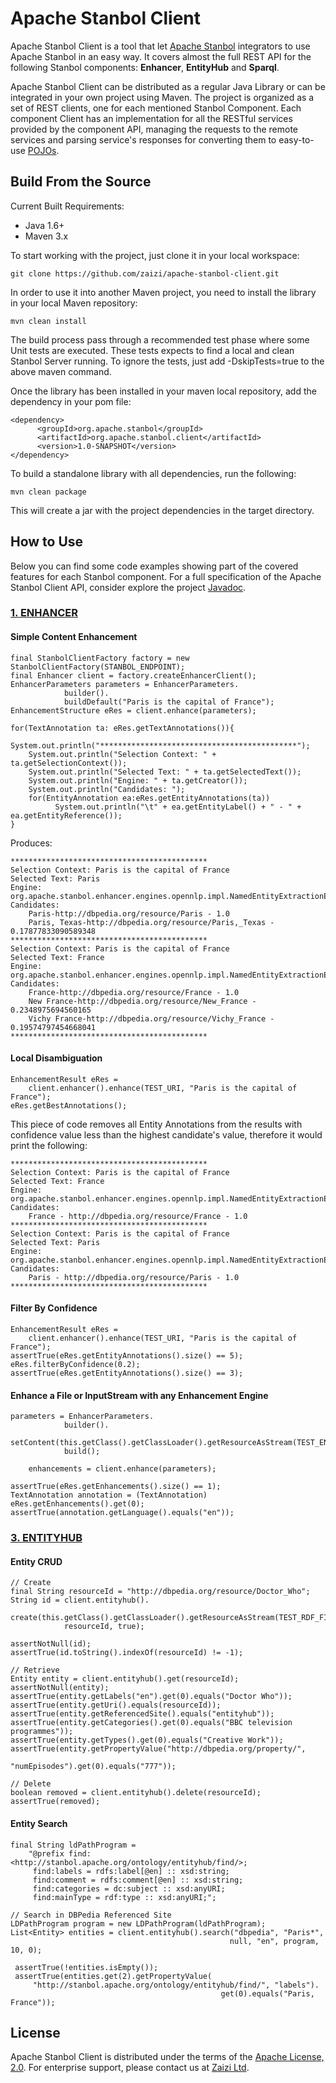 # Apache Stanbol Client

Apache Stanbol Client is a tool that let [Apache Stanbol](http://stanbol.apache.org/) integrators to use Apache Stanbol in an easy way. It covers almost the full REST API for the following Stanbol components:
**Enhancer**, **EntityHub** and **Sparql**.

Apache Stanbol Client can be distributed as a regular Java Library or can be integrated in your own project using Maven. The project is organized as a set of REST clients, one for each mentioned Stanbol Component. Each component Client has an implementation for all the RESTful services provided by the component API, managing the requests to the remote services and parsing service's responses for converting them to easy-to-use [POJOs](http://en.wikipedia.org/wiki/Plain_Old_Java_Object).


## Build From the Source

Current Built Requirements:

* Java 1.6+
* Maven 3.x

To start working with the project, just clone it in your local workspace:

    git clone https://github.com/zaizi/apache-stanbol-client.git

In order to use it into another Maven project, you need to install the library in your local Maven repository: 

    mvn clean install

The build process pass through a recommended test phase where some Unit tests are executed. These tests expects to find a local and clean Stanbol Server running. To ignore the tests, just add -DskipTests=true to the above maven command.

Once the library has been installed in your maven local repository, add the dependency in your pom file: 

    <dependency>
          <groupId>org.apache.stanbol</groupId>
          <artifactId>org.apache.stanbol.client</artifactId>
          <version>1.0-SNAPSHOT</version>
    </dependency>

To build a standalone library with all dependencies, run the following:

    mvn clean package

This will create a jar with the project dependencies in the target directory.

## How to Use

Below you can find some code examples showing part of the covered features for each Stanbol component. For a full specification of the Apache Stanbol Client API, consider explore the project [Javadoc]().

### [1. ENHANCER](http://stanbol.apache.org/docs/trunk/components/enhancer/)

#### Simple Content Enhancement

    final StanbolClientFactory factory = new StanbolClientFactory(STANBOL_ENDPOINT);
    final Enhancer client = factory.createEnhancerClient();
    EnhancerParameters parameters = EnhancerParameters.
    			builder().
    			buildDefault("Paris is the capital of France");
    EnhancementStructure eRes = client.enhance(parameters);
    
    for(TextAnnotation ta: eRes.getTextAnnotations()){
        System.out.println("********************************************");
        System.out.println("Selection Context: " + ta.getSelectionContext());
        System.out.println("Selected Text: " + ta.getSelectedText());
        System.out.println("Engine: " + ta.getCreator());
        System.out.println("Candidates: ");
        for(EntityAnnotation ea:eRes.getEntityAnnotations(ta))
              System.out.println("\t" + ea.getEntityLabel() + " - " + ea.getEntityReference());
    }

Produces:

    ********************************************
    Selection Context: Paris is the capital of France
    Selected Text: Paris
    Engine: org.apache.stanbol.enhancer.engines.opennlp.impl.NamedEntityExtractionEnhancementEngine
    Candidates: 
	    Paris-http://dbpedia.org/resource/Paris - 1.0
	    Paris, Texas-http://dbpedia.org/resource/Paris,_Texas - 0.17877833090589348
    ********************************************
    Selection Context: Paris is the capital of France
    Selected Text: France
    Engine: org.apache.stanbol.enhancer.engines.opennlp.impl.NamedEntityExtractionEnhancementEngine
    Candidates: 
	    France-http://dbpedia.org/resource/France - 1.0
	    New France-http://dbpedia.org/resource/New_France - 0.2348975694560165
	    Vichy France-http://dbpedia.org/resource/Vichy_France - 0.19574797454668041
    ********************************************

#### Local Disambiguation

    EnhancementResult eRes = 
        client.enhancer().enhance(TEST_URI, "Paris is the capital of France");
    eRes.getBestAnnotations();

This piece of code removes all Entity Annotations from the results with confidence value less than the highest candidate's value, therefore it would print the following:

    ********************************************
    Selection Context: Paris is the capital of France
    Selected Text: France
    Engine: org.apache.stanbol.enhancer.engines.opennlp.impl.NamedEntityExtractionEnhancementEngine
    Candidates: 
	    France - http://dbpedia.org/resource/France - 1.0
    ********************************************
    Selection Context: Paris is the capital of France
    Selected Text: Paris
    Engine: org.apache.stanbol.enhancer.engines.opennlp.impl.NamedEntityExtractionEnhancementEngine
    Candidates: 
    	Paris - http://dbpedia.org/resource/Paris - 1.0
    ********************************************

#### Filter By Confidence

    EnhancementResult eRes = 
        client.enhancer().enhance(TEST_URI, "Paris is the capital of France");
    assertTrue(eRes.getEntityAnnotations().size() == 5);
    eRes.filterByConfidence(0.2);
    assertTrue(eRes.getEntityAnnotations().size() == 3);

#### Enhance a File or InputStream with any Enhancement Engine

    parameters = EnhancerParameters.
    			builder().
    			setContent(this.getClass().getClassLoader().getResourceAsStream(TEST_EN_FILE)).
    			build();
        
        enhancements = client.enhance(parameters);
    
    assertTrue(eRes.getEnhancements().size() == 1);
    TextAnnotation annotation = (TextAnnotation) eRes.getEnhancements().get(0);
    assertTrue(annotation.getLanguage().equals("en"));
   


### [3. ENTITYHUB](http://stanbol.apache.org/docs/trunk/components/entityhub/)

#### Entity CRUD

    // Create
    final String resourceId = "http://dbpedia.org/resource/Doctor_Who";
    String id = client.entityhub().
           create(this.getClass().getClassLoader().getResourceAsStream(TEST_RDF_FILE),
                resourceId, true);

    assertNotNull(id);
    assertTrue(id.toString().indexOf(resourceId) != -1);

    // Retrieve
    Entity entity = client.entityhub().get(resourceId);
    assertNotNull(entity);
    assertTrue(entity.getLabels("en").get(0).equals("Doctor Who"));
    assertTrue(entity.getUri().equals(resourceId));
    assertTrue(entity.getReferencedSite().equals("entityhub"));
    assertTrue(entity.getCategories().get(0).equals("BBC television programmes"));
    assertTrue(entity.getTypes().get(0).equals("Creative Work"));
    assertTrue(entity.getPropertyValue("http://dbpedia.org/property/", 
                                           "numEpisodes").get(0).equals("777"));

    // Delete
    boolean removed = client.entityhub().delete(resourceId);
    assertTrue(removed);

#### Entity Search

    final String ldPathProgram = 
        "@prefix find:<http://stanbol.apache.org/ontology/entityhub/find/>; 
         find:labels = rdfs:label[@en] :: xsd:string; 
         find:comment = rdfs:comment[@en] :: xsd:string; 
         find:categories = dc:subject :: xsd:anyURI; 
         find:mainType = rdf:type :: xsd:anyURI;";

    // Search in DBPedia Referenced Site
    LDPathProgram program = new LDPathProgram(ldPathProgram);
    List<Entity> entities = client.entityhub().search("dbpedia", "Paris*", 
                                                     null, "en", program, 10, 0);

     assertTrue(!entities.isEmpty());
     assertTrue(entities.get(2).getPropertyValue(
         "http://stanbol.apache.org/ontology/entityhub/find/", "labels").
                                                   get(0).equals("Paris, France"));


## License

Apache Stanbol Client is distributed under the terms of the [Apache License, 2.0](http://www.apache.org/licenses/LICENSE-2.0.html). For enterprise support, please contact us at [Zaizi Ltd](http://www.zaizi.com).
